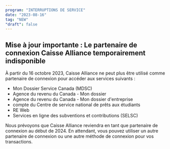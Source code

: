 ```yaml
---
program: "INTERRUPTIONS DE SERVICE"
date: "2023-08-16"
tag: "NEW"
"draft": false
---
```


## Mise à jour importante : Le partenaire de connexion Caisse Alliance temporairement indisponible 

À partir du 16 octobre 2023, Caisse Alliance ne peut plus être utilisé comme partenaire de connexion pour accéder aux services suivants :

- Mon Dossier Service Canada (MDSC)
- Agence du revenu du Canada - Mon dossier
- Agence du revenu du Canada - Mon dossier d'entreprise
- compte du Centre de service national de prêts aux étudiants
- RE Web
- Services en ligne des subventions et contributions (SELSC)

Nous prévoyons que Caisse Alliance reviendra en tant que partenaire de connexion au début de 2024. En attendant, vous pouvez utiliser un autre partenaire de connexion ou une autre méthode de connexion pour vos transactions.